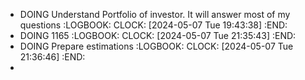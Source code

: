 - DOING Understand Portfolio of investor. It will answer most of my questions 
  :LOGBOOK:
  CLOCK: [2024-05-07 Tue 19:43:38]
  :END:
- DOING 1165
  :LOGBOOK:
  CLOCK: [2024-05-07 Tue 21:35:43]
  :END:
- DOING Prepare estimations
  :LOGBOOK:
  CLOCK: [2024-05-07 Tue 21:36:46]
  :END:
-